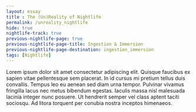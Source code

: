 ```yaml
--- 
layout: essay
title : The (Un)Reality of Nightlife
permalink: /unreality_nightlife
hide: true
nightlife-track: true
previous-nightlife-page: true
previous-nightlife-page-title: Ingestion & Immersion
previous-nightlife-page-destination: ingestion_immersion
tags: [Nightlife]
---
```


Lorem ipsum dolor sit amet consectetur adipiscing elit. Quisque faucibus ex sapien vitae pellentesque sem placerat. In id cursus mi pretium tellus duis convallis. Tempus leo eu aenean sed diam urna tempor. Pulvinar vivamus fringilla lacus nec metus bibendum egestas. Iaculis massa nisl malesuada lacinia integer nunc posuere. Ut hendrerit semper vel class aptent taciti sociosqu. Ad litora torquent per conubia nostra inceptos himenaeos.
